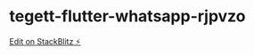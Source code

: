 # tegett-flutter-whatsapp-rjpvzo

[Edit on StackBlitz ⚡️](https://stackblitz.com/edit/tegett-flutter-whatsapp-rjpvzo)